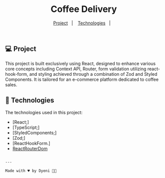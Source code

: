 <h1 align="center">
  Coffee Delivery
</h1>

<p align="center">
  <a href="#-project">Project</a>&nbsp;&nbsp;&nbsp;|&nbsp;&nbsp;&nbsp;
  <a href="#-technologies">Technologies</a>&nbsp;&nbsp;&nbsp;|&nbsp;&nbsp;&nbsp;
</p>

<br/>

## 💻 Project

This project is built exclusively using React, designed to enhance various core concepts including Context API, Router, form validation utilizing react-hook-form, and styling achieved through a combination of Zod and Styled Components. It is tailored for an e-commerce platform dedicated to coffee sales.

## 🚀 Technologies

The technologies used in this project:

- [React;]
- [TypeScript;]
- [StyledComponents;]
- [Zod;]
- [ReactHookForm.]
- [ReactRouterDom](https://reactrouter.com/)


```

---

Made with ♥ by Dyeni 👋🏻
